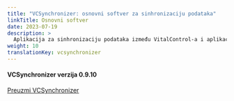 ```yaml
---
title: "VCSynchronizer: osnovni softver za sinhronizaciju podataka"
linkTitle: Osnovni softver
date: 2023-07-19
description: >
  Aplikacija za sinhronizaciju podataka između VitalControl-a i aplikacija trećih strana.
weight: 10
translationKey: vcsynchronizer
---
```

#### VCSynchronizer verzija 0.9.10

<a href="/download/SetupVitalControlSynchronizer.exe" role="button" class="btn btn-primary btn-lg">Preuzmi VCSynchronizer</a>

